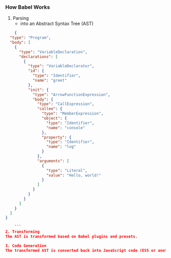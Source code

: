 ### How Babel Works
1. Parsing
    -  into an Abstract Syntax Tree (AST)
```json
    {
  "type": "Program",
  "body": [
    {
      "type": "VariableDeclaration",
      "declarations": [
        {
          "type": "VariableDeclarator",
          "id": {
            "type": "Identifier",
            "name": "greet"
          },
          "init": {
            "type": "ArrowFunctionExpression",
            "body": {
              "type": "CallExpression",
              "callee": {
                "type": "MemberExpression",
                "object": {
                  "type": "Identifier",
                  "name": "console"
                },
                "property": {
                  "type": "Identifier",
                  "name": "log"
                }
              },
              "arguments": [
                {
                  "type": "Literal",
                  "value": "Hello, world!"
                }
              ]
            }
          }
        }
      ]
    }
  ]
}

    ```
2. Transforming
The AST is transformed based on Babel plugins and presets.

3. Code Generation
The transformed AST is converted back into JavaScript code (ES5 or another target version).

